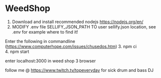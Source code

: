 # WeedShop

1. Download and install recommended nodejs https://nodejs.org/en/
2. MODIFY .env file SELLIFY_JSON_PATH TO user sellify.json location, see .env for example where to find it!

Enter the following in commandline (https://www.computerhope.com/issues/chusedos.htm)
3. npm ci  
4. npm start  


enter localhost:3000 in weed shop 3 browser

follow me @ https://www.twitch.tv/topeveryday for sick drum and bass DJ
